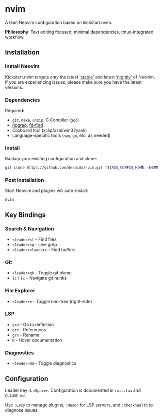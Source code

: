 # nvim

A lean Neovim configuration based on kickstart.nvim.

**Philosophy**: Text editing focused, minimal dependencies, tmux-integrated workflow.

## Installation

### Install Neovim

Kickstart.nvim targets _only_ the latest
['stable'](https://github.com/neovim/neovim/releases/tag/stable) and latest
['nightly'](https://github.com/neovim/neovim/releases/tag/nightly) of Neovim.
If you are experiencing issues, please make sure you have the latest versions.

### Dependencies

Required:

- `git`, `make`, `unzip`, C Compiler (`gcc`)
- [ripgrep](https://github.com/BurntSushi/ripgrep#installation), [fd-find](https://github.com/sharkdp/fd#installation)
- Clipboard tool (xclip/xsel/win32yank)
- Language-specific tools (`npm`, `go`, etc. as needed)

### Install

Backup your existing configuration and clone:

```sh
git clone https://github.com/desaidn/nvim.git "${XDG_CONFIG_HOME:-$HOME/.config}"/nvim
```

### Post Installation

Start Neovim and plugins will auto-install:

```sh
nvim
```

## Key Bindings

### Search & Navigation

- `<leader>sf` - Find files
- `<leader>sg` - Live grep
- `<leader><leader>` - Find buffers

### Git

- `<leader>gb` - Toggle git blame
- `]c` / `[c` - Navigate git hunks

### File Explorer

- `<leader>e` - Toggle neo-tree (right-side)

### LSP

- `grd` - Go to definition
- `grr` - References
- `grn` - Rename
- `K` - Hover documentation

### Diagnostics

- `<leader>dd` - Toggle diagnostics


## Configuration

Leader key is `<Space>`. Configuration is documented in `init.lua` and `CLAUDE.md`.

Use `:Lazy` to manage plugins, `:Mason` for LSP servers, and `:checkhealth` to diagnose issues.
